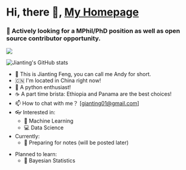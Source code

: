# Hi, there :wave:, [My Homepage](http://www.jiantingfeng.vip)
### :eyes: Actively looking for a MPhil/PhD position as well as open source contributor opportunity.
![](https://komarev.com/ghpvc/?username=JiantingFeng&color=blueviolet)

![Jianting's GitHub stats](https://github-readme-stats.vercel.app/api?username=JiantingFeng&show_icons=true&theme=dracula)

<!-- [![Top Langs](https://github-readme-stats.vercel.app/api/top-langs/?username=JiantingFeng&layout=compact&hide=html,jupyternotebook)](https://github.com/anuraghazra/github-readme-stats)
 -->
- :telescope: This is Jianting Feng, you can call me Andy for short. 
- :cn: I'm located in China right now!
- :snake: A python enthusiast!
- :coffee: A part time brista: Ethiopia and Panama are the best choices!
- :mailbox: How to chat with me？ [gianting01@gmail.com]
- :eyeglasses: Interested in:
  - :slot_machine: Machine Learning
  - :computer: Data Science
- Currently:
  - :seedling: Preparing for notes (will be posted later)
<!--   - :bulb: Theoretical Machine Learning  -->
- Planned to learn:
  - :watermelon: Bayesian Statistics
<!-- - Living with my Beagle dog :dog2:!
- Dream to travel: :jp:, :us:, :uk: and :ca:
 -->
